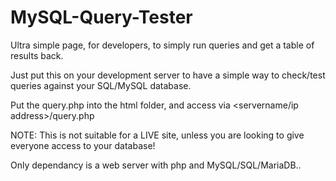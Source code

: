 # MySQL-Query-Tester


Ultra simple page, for developers, to simply run queries and get a table of results back. 

Just put this on your development server to have a simple way to check/test queries against your SQL/MySQL database.

Put the query.php into the html folder, and access via <servername/ip address>/query.php

NOTE: This is not suitable for a LIVE site, unless you are looking to give everyone access to your database!  

Only dependancy is a web server with php and MySQL/SQL/MariaDB..
